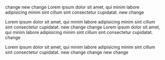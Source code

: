 change
new change
Lorem ipsum dolor sit amet, qui minim labore adipisicing minim sint cillum sint consectetur cupidatat.
new change

Lorem ipsum dolor sit amet, qui minim labore adipisicing minim sint cillum sint consectetur cupidatat.
new change
change
Lorem ipsum dolor sit amet, qui minim labore adipisicing minim sint cillum sint consectetur cupidatat.
change

Lorem ipsum dolor sit amet, qui minim labore adipisicing minim sint cillum sint consectetur cupidatat.
new change
change
new change
